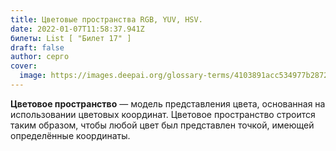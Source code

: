 ```yaml
---
title: Цветовые пространства RGB, YUV, HSV.
date: 2022-01-07T11:58:37.941Z
билеты: List [ "Билет 17" ]
draft: false
author: серго
cover:
  image: https://images.deepai.org/glossary-terms/4103891acc534977b2872112ce21fef7/binarization.jpg
---
```

<!--StartFragment-->

**Цветовое пространство** — модель представления цвета, основанная на использовании цветовых координат. Цветовое пространство строится таким образом, чтобы любой цвет был представлен точкой, имеющей определённые координаты.

<!--EndFragment-->